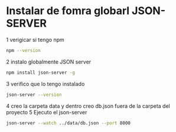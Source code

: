 # Instalar de fomra globarl JSON-SERVER

1 verigicar si tengo npm 
```sh
npm --version
```
2 instalo globalmente JSON server
```sh
npm install json-server -g
```
3 verifico que lo tengo instalado
```sh
json-server --version
```
4 creo la carpeta data y dentro creo db.json fuera de la carpeta del proyecto
5 Ejecuto el json-server
```sh
json-server --watch ../data/db.json --port 8000
```